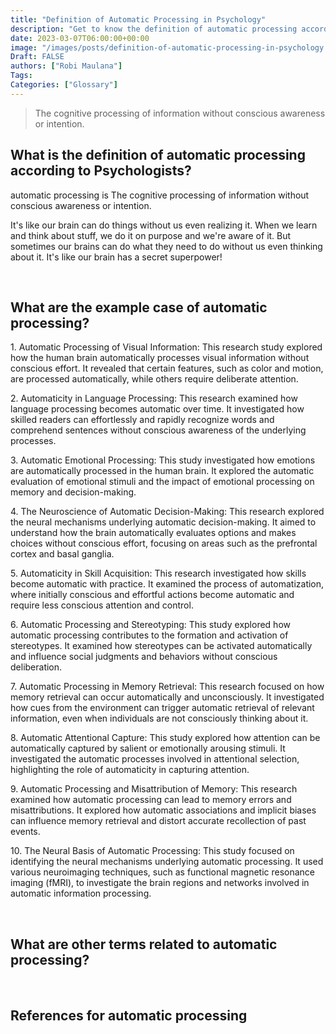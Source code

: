```yaml
---
title: "Definition of Automatic Processing in Psychology"
description: "Get to know the definition of automatic processing according to psychologists."
date: 2023-03-07T06:00:00+00:00
image: "/images/posts/definition-of-automatic-processing-in-psychology.jpg"
Draft: FALSE
authors: ["Robi Maulana"]
Tags: 
Categories: ["Glossary"]
---
```






> The cognitive processing of information without conscious awareness or intention.

## What is the definition of automatic processing according to Psychologists?

automatic processing is The cognitive processing of information without conscious awareness or intention.

It's like our brain can do things without us even realizing it. When we learn and think about stuff, we do it on purpose and we're aware of it. But sometimes our brains can do what they need to do without us even thinking about it. It's like our brain has a secret superpower!

 

## What are the example case of automatic processing?

1\. Automatic Processing of Visual Information: This research study explored how the human brain automatically processes visual information without conscious effort. It revealed that certain features, such as color and motion, are processed automatically, while others require deliberate attention.

2\. Automaticity in Language Processing: This research examined how language processing becomes automatic over time. It investigated how skilled readers can effortlessly and rapidly recognize words and comprehend sentences without conscious awareness of the underlying processes.

3\. Automatic Emotional Processing: This study investigated how emotions are automatically processed in the human brain. It explored the automatic evaluation of emotional stimuli and the impact of emotional processing on memory and decision-making.

4\. The Neuroscience of Automatic Decision-Making: This research explored the neural mechanisms underlying automatic decision-making. It aimed to understand how the brain automatically evaluates options and makes choices without conscious effort, focusing on areas such as the prefrontal cortex and basal ganglia.

5\. Automaticity in Skill Acquisition: This research investigated how skills become automatic with practice. It examined the process of automatization, where initially conscious and effortful actions become automatic and require less conscious attention and control.

6\. Automatic Processing and Stereotyping: This study explored how automatic processing contributes to the formation and activation of stereotypes. It examined how stereotypes can be activated automatically and influence social judgments and behaviors without conscious deliberation.

7\. Automatic Processing in Memory Retrieval: This research focused on how memory retrieval can occur automatically and unconsciously. It investigated how cues from the environment can trigger automatic retrieval of relevant information, even when individuals are not consciously thinking about it.

8\. Automatic Attentional Capture: This study explored how attention can be automatically captured by salient or emotionally arousing stimuli. It investigated the automatic processes involved in attentional selection, highlighting the role of automaticity in capturing attention.

9\. Automatic Processing and Misattribution of Memory: This research examined how automatic processing can lead to memory errors and misattributions. It explored how automatic associations and implicit biases can influence memory retrieval and distort accurate recollection of past events.

10\. The Neural Basis of Automatic Processing: This study focused on identifying the neural mechanisms underlying automatic processing. It used various neuroimaging techniques, such as functional magnetic resonance imaging (fMRI), to investigate the brain regions and networks involved in automatic information processing.

 

## What are other terms related to automatic processing?

 

## References for automatic processing
